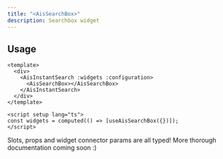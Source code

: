 ```yaml
---
title: "<AisSearchBox>"
description: Searchbox widget
---
```


## Usage

```vue [MySearchExperience.vue]
<template>
  <div>
    <AisInstantSearch :widgets :configuration>
      <AisSearchBox></AisSearchBox>
    </AisInstantSearch>
  </div>
</template>

<script setup lang="ts">
const widgets = computed(() => [useAisSearchBox({})]);
</script>
```

Slots, props and widget connector params are all typed!
More thorough documentation coming soon :)
